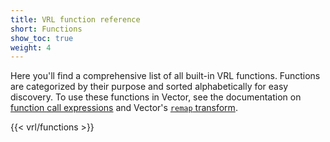 ```yaml
---
title: VRL function reference
short: Functions
show_toc: true
weight: 4
---
```


Here you'll find a comprehensive list of all built-in VRL functions. Functions are categorized by their purpose and sorted alphabetically for easy discovery. To use these functions in Vector, see the documentation on [function call expressions][calls] and Vector's [`remap` transform][remap].

{{< vrl/functions >}}

[calls]: /docs/reference/vrl/expressions/#function-call
[remap]: /docs/reference/configuration/transforms/remap

